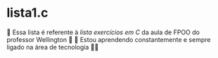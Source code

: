 # lista1.c
🚩 Essa lista é referente à *lista exercícios em C* da aula de FPOO do professor Wellington 🚩 
🤗 Estou aprendendo constantemente e sempre ligado na área de tecnologia 👨‍💻 


